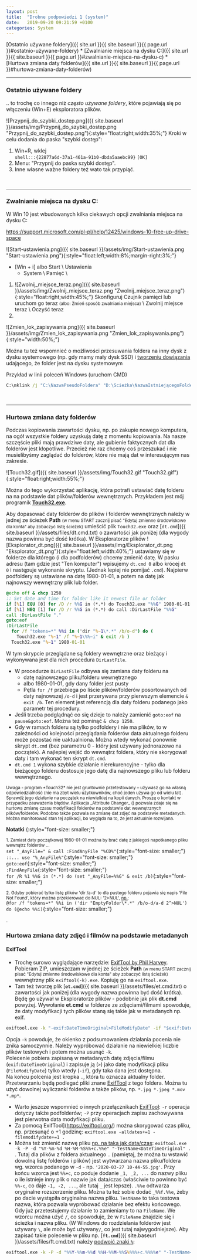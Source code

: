 ```yaml
---
layout: post
title:  "Drobne podpowiedzi 1 (system)"
date:   2019-09-20 09:21:59 +0100
categories: System
---
```


[Ostatnio używane foldery]({{ site.url }}{{ site.baseurl }}{{ page.url }}#ostatnio-używane-foldery) * [Zwalnianie miejsca na dysku C:]({{ site.url }}{{ site.baseurl }}{{ page.url }}#zwalnianie-miejsca-na-dysku-c) * [Hurtowa zmiana daty folderów]({{ site.url }}{{ site.baseurl }}{{ page.url }}#hurtowa-zmiana-daty-folderów)

----

### Ostatnio używane foldery 

.. to trochę co innego niż *często używane foldery*, które pojawiają się po włączeniu (Win+E) eksploratora plików.

![Przypnij_do_szybki_dostep.png]({{ site.baseurl }}/assets/img/Przypnij_do_szybki_dostep.png "Przypnij_do_szybki_dostep.png"){:style="float:right;width:35%;"}
Kroki w celu dodania do paska "szybki dostęp":

1. Win+R, wklej  
   `shell:::{22877a6d-37a1-461a-91b0-dbda5aaebc99}`   `[OK]`
2. Menu: "Przypnij do paska szybki dostęp".
3. Inne własne ważne foldery też wato tak przypiąć.

<br>

----
### Zwalnianie miejsca na dysku C:

W Win 10 jest wbudowanych kilka ciekawych opcji zwalniania miejsca na dysku C:

<https://support.microsoft.com/pl-pl/help/12425/windows-10-free-up-drive-space>

![Start-ustawienia.png]({{ site.baseurl }}/assets/img/Start-ustawienia.png "Start-ustawienia.png"){:style="float:left;width:8%;margin-right:3%;"}
* [Win + i]  albo Start \ Ustawienia
    * System \ Pamięć \

1. ![Zwolnij_miejsce_teraz.png]({{ site.baseurl }}/assets/img/Zwolnij_miejsce_teraz.png "Zwolnij_miejsce_teraz.png"){:style="float:right;width:45%;"} Skonfiguruj Czujnik pamięci lub uruchom go teraz <small>(albo: Zmień sposób zwalniania miejsca)</small> \ Zwolnij miejsce teraz \ Oczyść teraz
2. 

![Zmien_lok_zapisywania.png]({{ site.baseurl }}/assets/img/Zmien_lok_zapisywania.png "Zmien_lok_zapisywania.png"){:style="width:50%;"}


Można tu też wspomnieć o możliwości przesuwania foldera na inny dysk z dysku systemowego (np. gdy mamy mały dysk SSD) i [tworzeniu dowiązania](https://leniwy.eu/news,10,Linki-symboliczne-w-Windowsie.html#Windows-a-linki) udającego, że folder jest na dysku systemowym 

Przykład w linii poleceń Windows (uruchom CMD)
````bat
C:\mklink /j "C:\NazwaPseudoFoldera" "D:\Scieżka\NazwaIstniejącegoFoldera"
````

<br>

----

### Hurtowa zmiana daty folderów

Podczas kopiowania zawartości dysku, np. po zakupie nowego komputera, na ogół wszystkie foldery uzyskują datę z momentu kopiowania. Na nasze szczęście pliki mają prawdziwe daty, ale gubienie faktycznych dat dla folderów jest kłopotliwe. Przecież nie raz chcemy coś przeszukać i nie musielibyśmy zaglądać do folderów, które nie mają dat w interesującym nas zakresie.

![Touch32.gif]({{ site.baseurl }}/assets/img/Touch32.gif "Touch32.gif"){:style="float:right;width:55%;"}

Można do tego wykorzystać aplikację, która potrafi ustawiać datę folderu na na podstawie dat plików/folderów wewnętrznych. Przykładem jest mój programik [**Touch32.exe**](https://pei.prz.edu.pl/~kubaszek/freeware/index_pl.html).

Aby dopasować daty folderów do plików i folderów wewnętrznych należy w jednej ze ścieżek **Path**  <small>(w menu START zacznij pisać "Edytuj zmienne środowiskowe dla konta" aby zobaczyć listę ścieżek)</small> umieścić plik `Touch32.exe` oraz [`dt.cmd`]({{ site.baseurl }}/assets/files/dt.cmd.txt) o zawartości jak poniżej (dla wygody nazwa powinna być dość krótka). W Eksploratorze plików 
![Eksplorator_dt.png]({{ site.baseurl }}/assets/img/Eksplorator_dt.png "Eksplorator_dt.png"){:style="float:left;width:40%;"}
ustawiamy się w folderze dla którego (i dla podfolderów) chcemy zmienić datę. W pasku adresu 
(tam gdzie jest "Ten komputer") wpisujemy `dt.cmd 0` albo krócej `dt 0` i następuje wykonanie skryptu. (Jednak lepiej nie pomijać `.cmd`). Najpierw podfoldery są ustawiane na datę 1980-01-01, a potem na datę jak najnowszy wewnętrzny plik lub folder.

````bat
@echo off & chcp 1250
:: Set date and time for folder like it newest file or folder
if [%1] EQU [0] for /D /r %%G in (*.*) do Touch32.exe "%%G" 1980-01-01
if [%1] NEQ [1] for /D /r %%G in (*.*) do call :DirLastFile "%%G"
call :DirLastFile "."
goto:eof
:DirLastFile
  for /f "tokens=*" %%i in ('dir "%~1\*.*" /b/o-d') do (
    Touch32.exe "%~1" /f "%~1\%%~i" & exit /b )
  Touch32.exe "%~1" 1980-01-01
````

W tym skrypcie przeglądane są foldery wewnętrzne oraz bieżący i wykonywana jest dla nich procedura `DirLastFile`.
* W procedurze `DirLastFile` odbywa się zamiana daty folderu na 
	* datę najnowszego pliku/folderu wewnętrznego
	* albo 1980-01-01, gdy dany folder jest pusty
	* Pętla `for /f` przebiega po liście plików/folderów posortowanych od daty najnowszej `/o-d` i jest przerywana przy pierwszym elemencie `& exit /b`. Ten element jest referencją dla daty folderu podanego jako parametr tej procedury. 
* Jeśli trzeba podglądnąć co się dzieje to należy zamienić  `goto:eof` na `pause&goto:eof`. Można też pominąć `& chcp 1250`. 
* Gdy w ramach folderu są tylko podfoldery i nie ma plików, to w zależności od kolejności przeglądania folderów data aktualnego folderu może pozostać nie uaktualniona. Można wtedy wykonać ponownie skrypt  `dt.cmd` (bez parametru 0 - który jest używany jednorazowo na początek). A najlepiej wejść do wewnątrz foldera, który nie skorygował daty i tam wykonać ten skrypt `dt.cmd`. 
* `dt.cmd 1` wykona szybkie działanie nierekurencyjne - tylko dla bieżącego folderu dostosuje jego datę dla najnowszego pliku lub folderu wewnętrznego.

<small>
Uwaga - program *Touch32* nie jest gruntownie przetestowany – używasz go na własną odpowiedzialność  (nie ma zbyt wielu użytkowników, choć jeden używa go od wielu lat). Sprawdź jego działanie na początek na niewielkiej na kopii danych. Proszę o kontakt w przypadku zauważenia błędów.
</small>

<small>
Aplikacja _Attribute Changer_ (<https://www.petges.lu/>) pozwala zdaje się na hurtową zmianę czasu modyfikacji folderów na podstawie dat wewnętrznych plików/folderów. Podobno także pozwala na zmianę dat zdjęć na podstawie metadanych. Można monitorować stan tej aplikacji, bo wygląda na to, że jest aktualnie rozwijana. </small>

**Notatki**
{:style="font-size: smaller;"}

<small>1. Zamiast daty początkowej 1980-01-01 można by brać datę z jakiegoś napotkanego pliku wewnątrz folderów ...</small>  
`set "_AnyFile=" & call :FindAnyFile "%CD%"`{:style="font-size: smaller;"}  
`::... use "%_AnyFile%"`{:style="font-size: smaller;"}  
`goto:eof`{:style="font-size: smaller;"}  
`:FindAnyFile`{:style="font-size: smaller;"}  
`for /R %1 %%G in (*.*) do (set "_AnyFile=%%G" & exit /b)`{:style="font-size: smaller;"}


<small>2. Gdyby pobierać tylko listę plików 'dir /a-d' to dla pustego folderu pojawia się napis 'File Not Found', który można przekierować do NUL: '2>NUL', [np.](https://ss64.com/nt/syntax-esc.html#escape):</small>  
`@for /f "tokens=*" %%i in ('dir "EmptyFolder\*.*" /b/o-d/a-d 2^>NUL') do (@echo %%i)`{:style="font-size: smaller;"}

.

### Hurtowa zmiana daty zdjęć i  filmów na podstawie metadanych 

#### ExifTool
* Trochę surowo wyglądające narzędzie: [ExifTool by Phil Harvey](https://exiftool.org/). Pobieram ZIP, umieszczam w jednej ze ścieżek **Path**  <small>(w menu START zacznij pisać "Edytuj zmienne środowiskowe dla konta" aby zobaczyć listę ścieżek)</small> wewnętrzny plik `exiftool(-k).exe`. Kopiuję go na `exiftool.exe`. 
* Tam też tworzę plik [**`et.cmd`**]({{ site.baseurl }}/assets/files/et.cmd.txt) o zawartości jak poniżej (dla wygody nazwa powinna być dość krótka). Będę go używał w  Eksploratorze plików - podobnie jak plik **dt.cmd** powyżej. Wywołanie **et.cmd** w folderze ze zdjęciami/filmami spowoduje, że daty modyfikacji tych plików staną się takie jak w metadanych np. exif.
````bat
exiftool.exe -k "-exif:DateTimeOriginal>FileModifyDate" -if "$exif:DateTimeOriginal" .
````
Opcja `-k` powoduje, że okienko z podsumowaniem działania pocenia nie znika samoczynnie. Należy wypróbować działanie na niewielkiej liczbie plików testowych i potem można usunąć `-k`.  
Polecenie pobiera zapisaną w metadanych datę zdjęcia/filmu (`exif:DateTimeOriginal`) i zapisuje ją (`>`) jako datę modyfikacji pliku (`FileModifyDate`) tylko wtedy (`-if`), gdy taka dana jest dostępna.  
Na końcu polcenia jest kropka `.`, która tu oznacza aktualny folder. Przetwarzaniu będą podlegać pliki znane [ExifTool](https://exiftool.org/) z tego foldera.
Można tu użyć  dowolnej wyliczanki folderów a także plików, np. `*.jpg *.jpeg *.mov *.mp*`. 
* Warto jeszcze wspomnieć o innych przełącznikach [ExifTool](https://exiftool.org/): `-r` operacja dotyczy także podfolderów; `-P` przy operacjach zapisu zachowywana jest pierwotna data modyfikacji pliku.
* Za pomocą ExifTool](https://exiftool.org/) można skorygować czas pliku, np. przesunąć o +1 godzinę: `exiftool.exe -alldates+=1 -filemodifydate+=1 .`
* Można też zmienić nazwę pliku [np. na taką jak data/czas](https://exiftool.org/filename.html#ex0): `exiftool.exe -k -P -d "%Y-%m-%d %H-%M-%S%%+c.%%e" "-TestName<DateTimeOriginal" .`
. Tutaj dla plików z foldera aktualnego `.` (pamiętaj, że można tu wstawić dowolną listę folderów i plików) jest wytwarzana nazwa pliku/foldera wg. wzorca podanego w `-d` - np. `'2020-03-27 10-44-55.jpg'`. Przy końcu wzorca jest `%%+c`, co poduje dodanie `_1, _2, ...` do nazwy pliku o ile istnieje inny plik o nazwie jak data/czas (właściwie to powinno być `%%-c`, co daje `-1, -2, ...`, ale tutaj `_` jest lepsze). `.%%e` odtwarza oryginalne rozszerzenie pliku. Można tu też sobie dodać `_%%f.%%e`, żeby po dacie wystąpiła oryginalna nazwa pliku. `TestName` to taka testowa nazwa, która pozwala wypróbować działanie bez efektu końcowego. Gdy już przetestujemy działanie to zamieniamy to na `FileName`. We wzorcu można użyć `/`, co spowoduje, że w `FileName` znajdzie się i ścieżka i nazwa pliku. (W Windows do rozdzielania folderów jest używany `\`, ale może być używany`/`, co jest tutaj najwygodniejsze). Aby zapisać takie polecenie w pliku np. [**`ft.cmd`**]({{ site.baseurl }}/assets/files/ft.cmd.txt) należy [podwoić znaki `%`](https://ss64.com/nt/syntax-esc.html#escape):
````bat
exiftool.exe -k -P -d "%%Y-%%m-%%d %%H-%%M-%%S%%%%+c.%%%%e" "-TestName<DateTimeOriginal" .
````